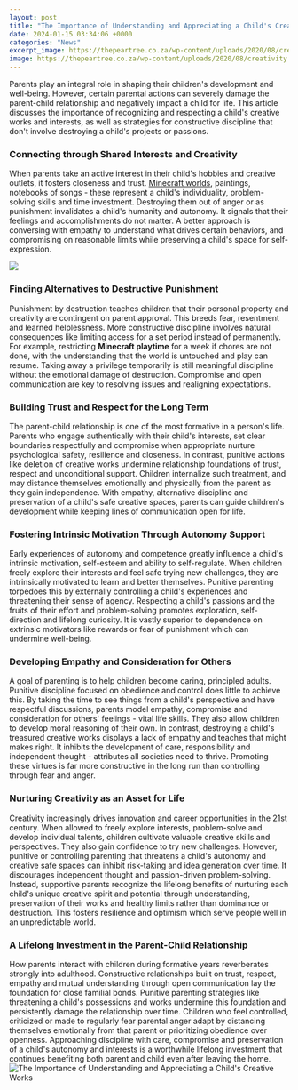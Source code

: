 ```yaml
---
layout: post
title: "The Importance of Understanding and Appreciating a Child's Creative Works"
date: 2024-01-15 03:34:06 +0000
categories: "News"
excerpt_image: https://thepeartree.co.za/wp-content/uploads/2020/08/creativity.jpg
image: https://thepeartree.co.za/wp-content/uploads/2020/08/creativity.jpg
---
```


Parents play an integral role in shaping their children's development and well-being. However, certain parental actions can severely damage the parent-child relationship and negatively impact a child for life. This article discusses the importance of recognizing and respecting a child's creative works and interests, as well as strategies for constructive discipline that don't involve destroying a child's projects or passions.
### Connecting through Shared Interests and Creativity 
When parents take an active interest in their child's hobbies and creative outlets, it fosters closeness and trust. [Minecraft worlds](https://store.fi.io.vn/chihuahua-weightlifting-funny-deadlift-men-fitness-gym-gifts-tank-top4886-t-shirt), paintings, notebooks of songs - these represent a child's individuality, problem-solving skills and time investment. Destroying them out of anger or as punishment invalidates a child's humanity and autonomy. It signals that their feelings and accomplishments do not matter. A better approach is conversing with empathy to understand what drives certain behaviors, and compromising on reasonable limits while preserving a child's space for self-expression. 

![](http://sunshine.org.za/blog/wp-content/uploads/2017/01/Infographic-Child-Creativity2.jpg)
### Finding Alternatives to Destructive Punishment
Punishment by destruction teaches children that their personal property and creativity are contingent on parent approval. This breeds fear, resentment and learned helplessness. More constructive discipline involves natural consequences like limiting access for a set period instead of permanently. For example, restricting **Minecraft playtime** for a week if chores are not done, with the understanding that the world is untouched and play can resume. Taking away a privilege temporarily is still meaningful discipline without the emotional damage of destruction. Compromise and open communication are key to resolving issues and realigning expectations.
### Building Trust and Respect for the Long Term
The parent-child relationship is one of the most formative in a person's life. Parents who engage authentically with their child's interests, set clear boundaries respectfully and compromise when appropriate nurture psychological safety, resilience and closeness. In contrast, punitive actions like deletion of creative works undermine relationship foundations of trust, respect and unconditional support. Children internalize such treatment, and may distance themselves emotionally and physically from the parent as they gain independence. With empathy, alternative discipline and preservation of a child's safe creative spaces, parents can guide children's development while keeping lines of communication open for life.
### Fostering Intrinsic Motivation Through Autonomy Support
Early experiences of autonomy and competence greatly influence a child's intrinsic motivation, self-esteem and ability to self-regulate. When children freely explore their interests and feel safe trying new challenges, they are intrinsically motivated to learn and better themselves. Punitive parenting torpedoes this by externally controlling a child's experiences and threatening their sense of agency. Respecting a child's passions and the fruits of their effort and problem-solving promotes exploration, self-direction and lifelong curiosity. It is vastly superior to dependence on extrinsic motivators like rewards or fear of punishment which can undermine well-being.
### Developing Empathy and Consideration for Others
A goal of parenting is to help children become caring, principled adults. Punitive discipline focused on obedience and control does little to achieve this. By taking the time to see things from a child's perspective and have respectful discussions, parents model empathy, compromise and consideration for others' feelings - vital life skills. They also allow children to develop moral reasoning of their own. In contrast, destroying a child's treasured creative works displays a lack of empathy and teaches that might makes right. It inhibits the development of care, responsibility and independent thought - attributes all societies need to thrive. Promoting these virtues is far more constructive in the long run than controlling through fear and anger. 
### Nurturing Creativity as an Asset for Life
Creativity increasingly drives innovation and career opportunities in the 21st century. When allowed to freely explore interests, problem-solve and develop individual talents, children cultivate valuable creative skills and perspectives. They also gain confidence to try new challenges. However, punitive or controlling parenting that threatens a child's autonomy and creative safe spaces can inhibit risk-taking and idea generation over time. It discourages independent thought and passion-driven problem-solving. Instead, supportive parents recognize the lifelong benefits of nurturing each child's unique creative spirit and potential through understanding, preservation of their works and healthy limits rather than dominance or destruction. This fosters resilience and optimism which serve people well in an unpredictable world.
### A Lifelong Investment in the Parent-Child Relationship
How parents interact with children during formative years reverberates strongly into adulthood. Constructive relationships built on trust, respect, empathy and mutual understanding through open communication lay the foundation for close familial bonds. Punitive parenting strategies like threatening a child's possessions and works undermine this foundation and persistently damage the relationship over time. Children who feel controlled, criticized or made to regularly fear parental anger adapt by distancing themselves emotionally from that parent or prioritizing obedience over openness. Approaching discipline with care, compromise and preservation of a child's autonomy and interests is a worthwhile lifelong investment that continues benefiting both parent and child even after leaving the home.
![The Importance of Understanding and Appreciating a Child's Creative Works](https://thepeartree.co.za/wp-content/uploads/2020/08/creativity.jpg)